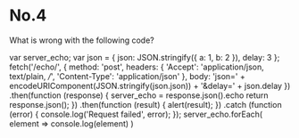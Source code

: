 # No.4
What is wrong with the following code?

var server_echo;
var json = {
    json: JSON.stringify({
        a: 1,
        b: 2
    }),
    delay: 3
};
fetch('/echo/', {
    method: 'post',
    headers: {
        'Accept': 'application/json, text/plain, */*',
        'Content-Type': 'application/json'
    },
    body: 'json=' + encodeURIComponent(JSON.stringify(json.json)) + '&delay=' + json.delay
})
.then(function (response) {
    server_echo = response.json().echo
    return response.json();
})
.then(function (result) {
    alert(result);
})
.catch (function (error) {
    console.log('Request failed', error);
});
server_echo.forEach(
    element => console.log(element)
)
